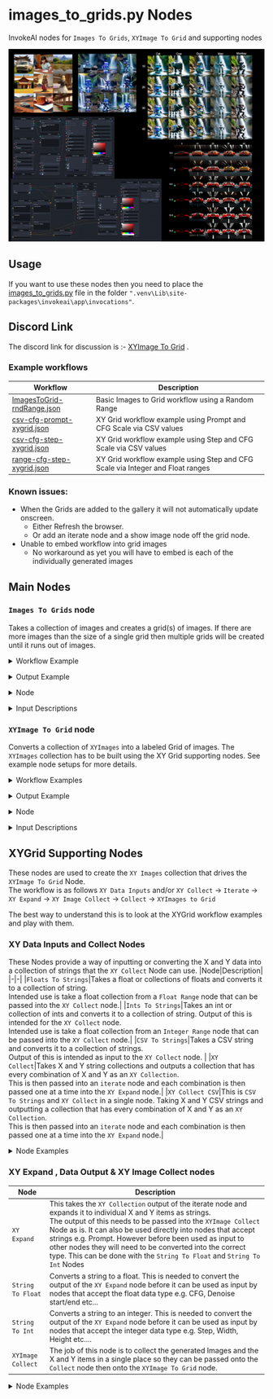 # images_to_grids.py Nodes
InvokeAI nodes for `Images To Grids`, `XYImage To Grid` and supporting nodes

![Alt text](images/collage.png)
## Usage
If you want to use these nodes then you need to place the [images_to_grids.py](ImagesToGrid-rndRange.py) file in the folder `".venv\Lib\site-packages\invokeai\app\invocations"`. 

## Discord Link
The discord link for discussion is :- [XYImage To Grid](https://discord.com/channels/1020123559063990373/1133465385182699582) .

### Example workflows
|Workflow|Description|
|-|-|
|[ImagesToGrid-rndRange.json](ImagesToGrid-rndRange.json)| Basic Images to Grid workflow using a Random Range|
|[csv-cfg-prompt-xygrid.json](csv-cfg-prompt-xygrid.json)| XY Grid workflow example using Prompt and CFG Scale via CSV values|
|[csv-cfg-step-xygrid.json](csv-cfg-step-xygrid.json)| XY Grid workflow example using Step and CFG Scale via CSV values|
|[range-cfg-step-xygrid.json](range-cfg-step-xygrid.json)| XY Grid workflow example using Step and CFG Scale via Integer and Float ranges|

### Known issues:
- When the Grids are added to the gallery it will not automatically update onscreen.
  - Either Refresh the browser.
  - Or add an iterate node and a show image node off the grid node.
- Unable to embed workflow into grid images
  - No workaround as yet you will have to embed is each of the individually generated images


## Main Nodes  
### `Images To Grids` node
Takes a collection of images and creates a grid(s) of images. If there are more images than the size of a single grid then multiple grids will be created until it runs out of images.
<details><summary>Workflow Example</summary>

![GridWorkflow](images/I2G-RndRangeWorkFlow.png)</details>

<details><summary>Output Example</summary>

![GridExample1](images/GridExample2-1.png)![GridExample2](images/GridExample2-2.png)</details>

<details><summary>Node</summary>

![ImageToGridNode](images/ImagesToGridsNode.png)</details>

<details><summary>Input Descriptions</summary>

|Input|Description|
|-|-|
|`Images`| This is the collection of images to add to the grids. It is used by collecting the images with a `Collect` node and feeding this into this input|
|`Columns`| The number of images across in the grids|
|`Rows`| The maximum rows per grid|
|`Space`| The number of pixels gap between images|
|`Scale Factor`| How much to resize the images by (values of 0...1 will reduce the image size, This is recommended if you have large images or large grids)|
|`Resample Mode`| Resize type to use|
|`Background Color`| Background color of the grid|
</details>

### `XYImage To Grid` node
Converts a collection of `XYImages` into a labeled Grid of images.  The `XYImages` collection has to be built using the XY Grid supporting nodes. See example node setups for more details.
<details><summary>Workflow Examples</summary>

![XYImageGridWorkflow](images\XYGrid-CSV-CFG-Step-Workflow.png)![Alt text](images/XYGrid-CSV-prompt-Step-Workflow.png)</details>

<details><summary>Output Example</summary>

![GridExample1](images/XYGridExample1.png)![GridExample1](images/XYGridExample2.png)</details>

<details><summary>Node</summary>

![ImageToGridNode](images/ImagesToGridsNode.png)</details>

<details><summary>Input Descriptions</summary>

|Input|Description|
|-|-|
|`XY Images`|This is the collection of images and XY items to add to the grid. It is used by `XYImage Collect` node and a `Collect` node and feeding this into this input|
|`Space`|The number of pixels gap between images|
|`Scale Factor`|How much to resize the images by (values of 0...1 will reduce the image size, This is recommended if you have large images or large grids)|
|`Resample Mode`|Resize type to use|
|`Background Color`| background color of the grid|
|`Label Font Name`| Font to use for the labels Default "Ariel.ttf"|
|`Label Front Size`| Size of the font to use for labels Default 35|
|`Top Label Height`| Vertical size to the labels space at the top of the grid.|
|`Left Label Width`| Horizontal Size of the labels space at the left of the grid.|
|`Label Font Color`| Font color of the label|
</details>

## XYGrid Supporting Nodes
These nodes are used to create the `XY Images` collection that drives the `XYImage To Grid` Node.<BR>  The workflow is as follows `XY Data Inputs` and/or `XY Collect` -> `Iterate` -> `XY Expand` -> `XY Image Collect` -> `Collect` -> `XYImages to Grid`

The best way to understand this is to look at the XYGrid workflow examples and play with them.

### XY Data Inputs and Collect Nodes
These Nodes provide a way of inputting or converting the X and Y data into a collection of strings that the `XY Collect` Node can use.
|Node|Description|
|-|-|
|`Floats To Strings`|Takes a float or collections of floats and converts it to a collection of string.<BR> Intended use is take a float collection from a `Float Range` node that can be passed into the `XY Collect` node.|
|`Ints To Strings`|Takes an int or collection of ints and converts it to a collection of string. Output of this is intended for the `XY Collect` node.<BR> Intended use is take a float collection from an `Integer Range` node that can be passed into the `XY Collect` node.|
|`CSV To Strings`|Takes a CSV string and converts it to a collection of strings.<BR> Output of this is intended as input to the `XY Collect` node. |
|`XY Collect`|Takes X and Y string collections and outputs a collection that has every combination of X and Y as an `XY Collection`.<BR> This is then passed into an `iterate` node and each combination is then passed one at a time into the `XY Expand` node.|
|`XY Collect CSV`|This is `CSV To Strings` and `XY Collect` in a single node. Taking X and Y CSV strings and outputting a collection that has every combination of X and Y as an `XY Collection`.<BR> This is then passed into an `iterate` node and each combination is then passed one at a time into the `XY Expand` node.|

<details><summary>Node Examples</summary>

![CSV CFG Step Example](images/XY-Collect-CSV-example.png)
![CSV Prompt Step text](images/XY-Collect-int-float-example.png)
![CSV CFG Step Example](images/XY-Collect-CSVToStrings-example.png)</details>

### XY Expand , Data Output & XY Image Collect nodes
|Node|Description|
|-|-|
|`XY Expand`|This takes the `XY Collection` output of the iterate node and expands it to individual X and Y items as strings.<BR>  The output of this needs to be passed into the `XYImage Collect` Node as is. It can also be used directly into nodes that accept strings e.g. Prompt.  However before been used as input to other nodes they will need to be converted into the correct type. This can be done with the `String To Float` and `String To Int` Nodes|
|`String To Float`|Converts a string to a float. This is needed to convert the output of the `XY Expand` node before it can be used as input by nodes that accept the float data type e.g. CFG, Denoise start/end etc...|
|`String To Int`|Converts a string to an integer. This is needed to convert the output of the `XY Expand` node before it can be used as input by nodes that accept the integer data type e.g. Step, Width, Height etc....|
|`XYImage Collect`|The job of this node is to collect the generated Images and the X and Y items in a single place so they can be passed onto the `Collect` node then onto the `XYImage To Grid` node.|

<details><summary>Node Examples</summary>

![XY Expand and XY Image Collect](images/XY-Expand-ImageCollect-example.png)
![Alt text](images/XY-CSV-Expand-ToString-ImageCollect-example.png)</details>


